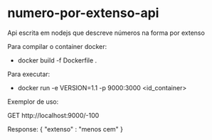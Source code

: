 # numero-por-extenso-api

Api escrita em nodejs que descreve números na forma por extenso

Para compilar o container docker:

* docker build -f Dockerfile .

Para executar:

* docker run -e VERSION=1.1 -p 9000:3000 <id_container>

Exemplor de uso:

GET http://localhost:9000/-100

Response: {
	"extenso" : "menos cem"
}



